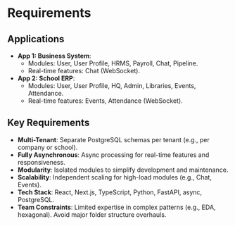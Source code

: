 # Requirements

## Applications
- **App 1: Business System**:
  - Modules: User, User Profile, HRMS, Payroll, Chat, Pipeline.
  - Real-time features: Chat (WebSocket).
- **App 2: School ERP**:
  - Modules: User, User Profile, HQ, Admin, Libraries, Events, Attendance.
  - Real-time features: Events, Attendance (WebSocket).

## Key Requirements
- **Multi-Tenant**: Separate PostgreSQL schemas per tenant (e.g., per company or school).
- **Fully Asynchronous**: Async processing for real-time features and responsiveness.
- **Modularity**: Isolated modules to simplify development and maintenance.
- **Scalability**: Independent scaling for high-load modules (e.g., Chat, Events).
- **Tech Stack**: React, Next.js, TypeScript, Python, FastAPI, async, PostgreSQL.
- **Team Constraints**: Limited expertise in complex patterns (e.g., EDA, hexagonal). Avoid major folder structure overhauls.